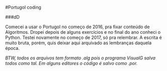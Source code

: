 #Portugol coding

###dD

Comecei a usar o Portugol no começo de 2016, pra fixar conteúdo de Algoritmos. Dropei depois de alguns exercícios e no final do ano conheci o Python. Testei novamente no começo de 2017, só pra relembrar. A escrita é muito bruta, porém, quis deixar aqui arquivado as lembranças daquela época. 

*BTW, todos os arquivos tem formato .alg pois o programa VisualG salva todos como tal. Em alguns editores o código é salvo como .por.*
